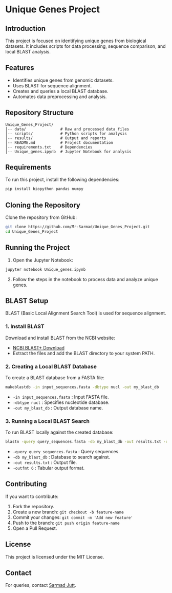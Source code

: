 # Unique Genes Project

## Introduction
This project is focused on identifying unique genes from biological datasets. It includes scripts for data processing, sequence comparison, and local BLAST analysis.

## Features
- Identifies unique genes from genomic datasets.
- Uses BLAST for sequence alignment.
- Creates and queries a local BLAST database.
- Automates data preprocessing and analysis.

## Repository Structure
```
Unique_Genes_Project/
│-- data/               # Raw and processed data files
│-- scripts/            # Python scripts for analysis
│-- results/            # Output and reports
│-- README.md           # Project documentation
│-- requirements.txt    # Dependencies
│-- Unique_genes.ipynb  # Jupyter Notebook for analysis
```

## Requirements
To run this project, install the following dependencies:
```bash
pip install biopython pandas numpy
```

## Cloning the Repository
Clone the repository from GitHub:
```bash
git clone https://github.com/Mr-Sarmad/Unique_Genes_Project.git
cd Unique_Genes_Project
```

## Running the Project
1. Open the Jupyter Notebook:
```bash
jupyter notebook Unique_genes.ipynb
```
2. Follow the steps in the notebook to process data and analyze unique genes.

## BLAST Setup
BLAST (Basic Local Alignment Search Tool) is used for sequence alignment.

### 1. Install BLAST
Download and install BLAST from the NCBI website:
- [NCBI BLAST+ Download](https://blast.ncbi.nlm.nih.gov/Blast.cgi?PAGE_TYPE=BlastDocs&DOC_TYPE=Download)
- Extract the files and add the BLAST directory to your system PATH.

### 2. Creating a Local BLAST Database
To create a BLAST database from a FASTA file:
```bash
makeblastdb -in input_sequences.fasta -dbtype nucl -out my_blast_db
```
- `-in input_sequences.fasta` : Input FASTA file.
- `-dbtype nucl` : Specifies nucleotide database.
- `-out my_blast_db` : Output database name.

### 3. Running a Local BLAST Search
To run BLAST locally against the created database:
```bash
blastn -query query_sequences.fasta -db my_blast_db -out results.txt -outfmt 6
```
- `-query query_sequences.fasta` : Query sequences.
- `-db my_blast_db` : Database to search against.
- `-out results.txt` : Output file.
- `-outfmt 6` : Tabular output format.

## Contributing
If you want to contribute:
1. Fork the repository.
2. Create a new branch: `git checkout -b feature-name`
3. Commit your changes: `git commit -m 'Add new feature'`
4. Push to the branch: `git push origin feature-name`
5. Open a Pull Request.

## License
This project is licensed under the MIT License.

## Contact
For queries, contact [Sarmad Jutt](mailto:sarmadjutt136@gmail.com).

